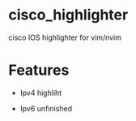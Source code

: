 # cisco_highlighter
cisco IOS highlighter for vim/nvim
# Features
- Ipv4 highliht
+ Ipv6 unfinished
